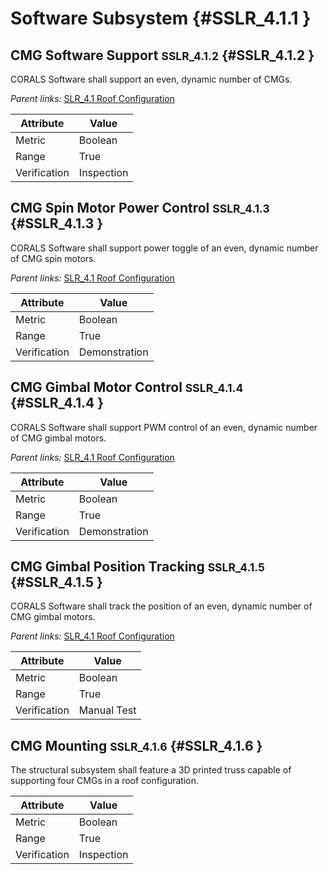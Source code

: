 # Software Subsystem {#SSLR_4.1.1 }

## CMG Software Support <small>SSLR_4.1.2</small> {#SSLR_4.1.2 }

CORALS Software shall support an even, dynamic number of CMGs.

*Parent links:* [SLR_4.1 Roof Configuration](SLR_4.html#SLR_4.1)

| Attribute | Value |
| --------- | ----- |
| Metric | Boolean |
| Range | True |
| Verification | Inspection |


## CMG Spin Motor Power Control <small>SSLR_4.1.3</small> {#SSLR_4.1.3 }

CORALS Software shall support power toggle of an even, dynamic number of CMG spin motors.

*Parent links:* [SLR_4.1 Roof Configuration](SLR_4.html#SLR_4.1)

| Attribute | Value |
| --------- | ----- |
| Metric | Boolean |
| Range | True |
| Verification | Demonstration |


## CMG Gimbal Motor Control <small>SSLR_4.1.4</small> {#SSLR_4.1.4 }

CORALS Software shall support PWM control of an even, dynamic number of CMG gimbal motors.

*Parent links:* [SLR_4.1 Roof Configuration](SLR_4.html#SLR_4.1)

| Attribute | Value |
| --------- | ----- |
| Metric | Boolean |
| Range | True |
| Verification | Demonstration |


## CMG Gimbal Position Tracking <small>SSLR_4.1.5</small> {#SSLR_4.1.5 }

CORALS Software shall track the position of an even, dynamic number of CMG gimbal motors.

*Parent links:* [SLR_4.1 Roof Configuration](SLR_4.html#SLR_4.1)

| Attribute | Value |
| --------- | ----- |
| Metric | Boolean |
| Range | True |
| Verification | Manual Test |


## CMG Mounting <small>SSLR_4.1.6</small> {#SSLR_4.1.6 }

The structural subsystem shall feature a 3D printed truss capable of supporting four CMGs in a roof configuration.

| Attribute | Value |
| --------- | ----- |
| Metric | Boolean |
| Range | True |
| Verification | Inspection |


